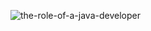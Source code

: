 

![the-role-of-a-java-developer](https://github.com/user-attachments/assets/2dc43188-3b9e-4c87-942d-4dd69fc3d99b)




                                   



